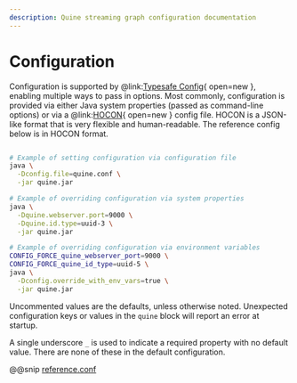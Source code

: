 ```yaml
---
description: Quine streaming graph configuration documentation
---
```

# Configuration

Configuration is supported by @link:[Typesafe Config](https://github.com/lightbend/config){ open=new }, enabling
multiple ways to pass in options. Most commonly, configuration is provided via either Java system
properties (passed as command-line options) or via a
@link:[HOCON](https://github.com/lightbend/config/blob/main/HOCON.md){ open=new } config file. HOCON is a JSON-like
format that is very flexible and human-readable. The reference config below is in HOCON format.

```bash

# Example of setting configuration via configuration file
java \
  -Dconfig.file=quine.conf \
  -jar quine.jar

# Example of overriding configuration via system properties
java \
  -Dquine.webserver.port=9000 \
  -Dquine.id.type=uuid-3 \
  -jar quine.jar

# Example of overriding configuration via environment variables
CONFIG_FORCE_quine_webserver_port=9000 \
CONFIG_FORCE_quine_id_type=uuid-5 \
java \
  -Dconfig.override_with_env_vars=true \
  -jar quine.jar
```

Uncommented values are the defaults, unless otherwise noted. Unexpected configuration keys or
values in the `quine` block will report an error at startup.

A single underscore `_` is used to indicate a required property with no default value. There are none of
these in the default configuration.

@@snip [reference.conf]($quine$/src/test/resources/documented_config.conf)
